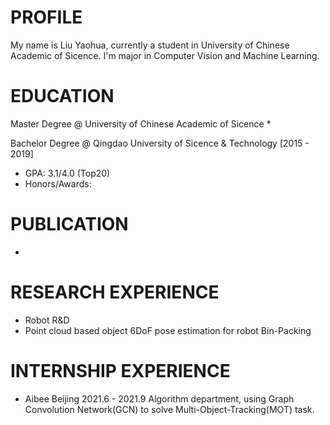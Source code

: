 # PROFILE
My name is Liu Yaohua, currently a student in University of Chinese Academic of Sicence. I'm major in Computer Vision and Machine Learning.


# EDUCATION

Master Degree @ University of Chinese Academic of Sicence
* 

Bachelor Degree @ Qingdao University of Sicence & Technology [2015 - 2019]
* GPA: 3.1/4.0 (Top20) 
* Honors/Awards: 


# PUBLICATION
* 

# RESEARCH EXPERIENCE
* Robot R&D
* Point cloud based object 6DoF pose estimation for robot Bin-Packing


# INTERNSHIP EXPERIENCE
* Aibee Beijing 2021.6 - 2021.9
  Algorithm department, using Graph Convolution Network(GCN) to solve Multi-Object-Tracking(MOT) task.
